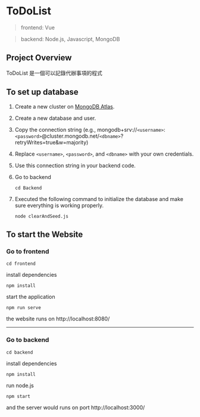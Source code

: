 # ToDoList
> frontend: Vue

> backend: Node.js, Javascript, MongoDB

## Project Overview

ToDoList 是一個可以記錄代辦事項的程式






## To set up database
1. Create a new cluster on [MongoDB Atlas](https://www.mongodb.com/).

2. Create a new database and user.

3. Copy the connection string (e.g., mongodb+srv://```<username>```:```<password>```@cluster.mongodb.net/```<dbname>```?retryWrites=true&w=majority)

4. Replace ```<username>```, ```<password>```, and ```<dbname>``` with your own credentials.

5. Use this connection string in your backend code.

6. Go to backend
   ```
   cd Backend
   ```

8. Executed the following command to initialize the database and make sure everything is working properly.

    ```
   node clearAndSeed.js
    ```
## To start the Website



### Go to frontend

```
cd frontend
```
install dependencies
```
npm install
```
start the application

```
npm run serve
```

the website runs on http://localhost:8080/

---

### Go to backend

```
cd backend
```
install dependencies
```
npm install
```


run node.js

```
npm start
```

and the server would runs on port http://localhost:3000/
